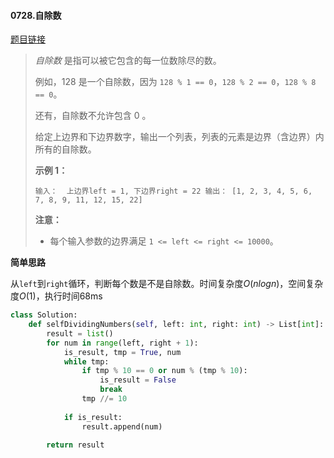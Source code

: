#### 0728.自除数

[题目链接](https://leetcode-cn.com/problems/self-dividing-numbers)

> *自除数* 是指可以被它包含的每一位数除尽的数。
>
> 例如，128 是一个自除数，因为 `128 % 1 == 0`，`128 % 2 == 0`，`128 % 8 == 0`。
>
> 还有，自除数不允许包含 0 。
>
> 给定上边界和下边界数字，输出一个列表，列表的元素是边界（含边界）内所有的自除数。
>
> **示例 1：**
>
> `
> 输入： 
> 上边界left = 1, 下边界right = 22
> 输出： [1, 2, 3, 4, 5, 6, 7, 8, 9, 11, 12, 15, 22]
> `
>
> **注意：**
>
> - 每个输入参数的边界满足 `1 <= left <= right <= 10000`。

**简单思路**

从`left`到`right`循环，判断每个数是不是自除数。时间复杂度$O(nlogn)$，空间复杂度$O(1)$，执行时间68ms

```python
class Solution:
    def selfDividingNumbers(self, left: int, right: int) -> List[int]:
        result = list()
        for num in range(left, right + 1):
            is_result, tmp = True, num
            while tmp:
                if tmp % 10 == 0 or num % (tmp % 10):
                    is_result = False
                    break
                tmp //= 10
            
            if is_result:
                result.append(num)
        
        return result
```

